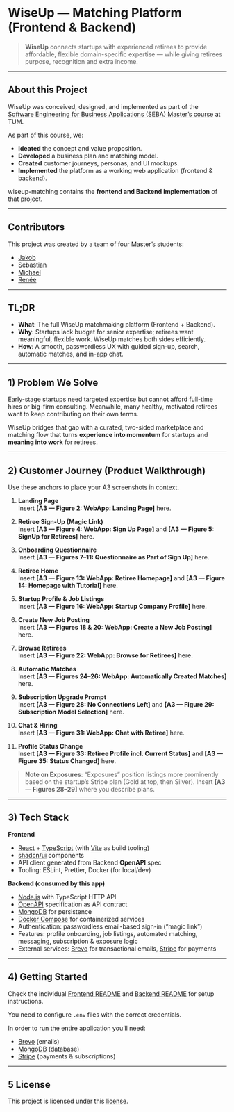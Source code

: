 # WiseUp — Matching Platform (Frontend & Backend)

> **WiseUp** connects startups with experienced retirees to provide affordable, flexible domain-specific expertise — while giving retirees purpose, recognition and extra income.

---

## About this Project

WiseUp was conceived, designed, and implemented as part of the  
[Software Engineering for Business Applications (SEBA) Master’s course](https://wwwmatthes.in.tum.de/pages/1mqqqoqe7gapz/Software-Engineering-for-Business-Applications-SEBA-Master) at TUM.  

As part of this course, we:
- **Ideated** the concept and value proposition.  
- **Developed** a business plan and matching model.  
- **Created** customer journeys, personas, and UI mockups.  
- **Implemented** the platform as a working web application (frontend & backend).  

wiseup-matching contains the **frontend and Backend implementation** of that project.

---

## Contributors

This project was created by a team of four Master’s students:  

- [Jakob](https://github.com/jmoehler)  
- [Sebastian](https://github.com/sebastianmoelder)  
- [Michael](https://github.com/mschmidm)  
- [Renée](https://github.com/reneemschmitt1)  

---


## TL;DR

- **What**: The full WiseUp matchmaking platform (Frontend + Backend).  
- **Why**: Startups lack budget for senior expertise; retirees want meaningful, flexible work. WiseUp matches both sides efficiently.  
- **How**: A smooth, passwordless UX with guided sign-up, search, automatic matches, and in-app chat.  

---

## 1) Problem We Solve

Early-stage startups need targeted expertise but cannot afford full-time hires or big-firm consulting. Meanwhile, many healthy, motivated retirees want to keep contributing on their own terms.  

WiseUp bridges that gap with a curated, two-sided marketplace and matching flow that turns **experience into momentum** for startups and **meaning into work** for retirees.

---

## 2) Customer Journey (Product Walkthrough)

Use these anchors to place your A3 screenshots in context.

1. **Landing Page**  
   Insert **[A3 — Figure 2: WebApp: Landing Page]** here.  

2. **Retiree Sign-Up (Magic Link)**  
   Insert **[A3 — Figure 4: WebApp: Sign Up Page]** and **[A3 — Figure 5: SignUp for Retirees]** here.  

3. **Onboarding Questionnaire**  
   Insert **[A3 — Figures 7–11: Questionnaire as Part of Sign Up]** here.  

4. **Retiree Home**  
   Insert **[A3 — Figure 13: WebApp: Retiree Homepage]** and **[A3 — Figure 14: Homepage with Tutorial]** here.  

5. **Startup Profile & Job Listings**  
   Insert **[A3 — Figure 16: WebApp: Startup Company Profile]** here.  

6. **Create New Job Posting**  
   Insert **[A3 — Figures 18 & 20: WebApp: Create a New Job Posting]** here.  

7. **Browse Retirees**  
   Insert **[A3 — Figure 22: WebApp: Browse for Retirees]** here.  

8. **Automatic Matches**  
   Insert **[A3 — Figures 24–26: WebApp: Automatically Created Matches]** here.  

9. **Subscription Upgrade Prompt**  
   Insert **[A3 — Figure 28: No Connections Left]** and **[A3 — Figure 29: Subscription Model Selection]** here.  

10. **Chat & Hiring**  
    Insert **[A3 — Figure 31: WebApp: Chat with Retiree]** here.  

11. **Profile Status Change**  
    Insert **[A3 — Figure 33: Retiree Profile incl. Current Status]** and **[A3 — Figure 35: Status Changed]** here.  

> **Note on Exposures**: “Exposures” position listings more prominently based on the startup’s Stripe plan (Gold at top, then Silver). Insert **[A3 — Figures 28–29]** where you describe plans.

---

## 3) Tech Stack

**Frontend**
- [React](https://react.dev/) + [TypeScript](https://www.typescriptlang.org/) (with [Vite](https://vitejs.dev/) as build tooling)  
- [shadcn/ui](https://ui.shadcn.com/) components  
- API client generated from Backend **OpenAPI** spec  
- Tooling: ESLint, Prettier, Docker (for local/dev)  

**Backend (consumed by this app)**  
- [Node.js](https://nodejs.org/) with TypeScript HTTP API  
- [OpenAPI](https://www.openapis.org/) specification as API contract
- [MongoDB](https://www.mongodb.com/) for persistence  
- [Docker Compose](https://docs.docker.com/compose/) for containerized services  
- Authentication: passwordless email-based sign-in (“magic link”)  
- Features: profile onboarding, job listings, automated matching, messaging, subscription & exposure logic  
- External services: [Brevo](https://www.brevo.com/) for transactional emails, [Stripe](https://stripe.com/) for payments  

---

## 4) Getting Started

Check the individual [Frontend README](https://github.com/wiseup-matching/frontend-public) and [Backend README](https://github.com/wiseup-matching/backend-public) for setup instructions.  

You need to configure `.env` files with the correct credentials.  

In order to run the entire application you’ll need:  
- [Brevo](https://www.brevo.com/) (emails)  
- [MongoDB](https://www.mongodb.com/) (database)  
- [Stripe](https://stripe.com/) (payments & subscriptions)  

---

## 5 License

This project is licensed under this [license](https://github.com/wiseup-matching/frontend-public/blob/main/LICENSE).
